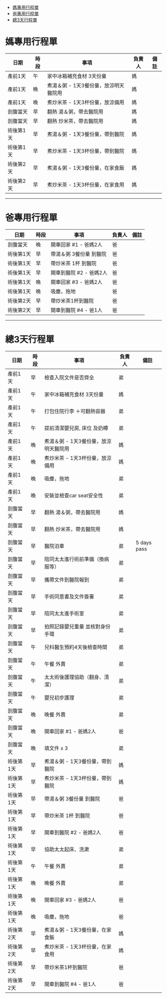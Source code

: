 - [媽專用行程單](#媽專用行程單)
- [爸專用行程單](#爸專用行程單)
- [總3天行程單](#總3天行程單)


# 媽專用行程單
| 日期     | 時段 | 事項                             | 負責人 | 備註                  |
|----------|------|--------------------------------|--------|-----------------------|
| 產前1天  | 午   | 家中冰箱補充食材 3天份量          | 媽     |                       |
| 產前1天  | 晚   | 煮湯＆粥 - 1天3餐份量，放涼明天醫院用 | 媽     |                       |
| 產前1天  | 晚   | 煮炒米茶 - 1天3杯份量，放涼備用     | 媽     |    |
| 剖腹當天 | 早   | 翻熱 湯＆粥，帶去醫院用             | 媽     |                       |
| 剖腹當天 | 早   | 翻熱 炒米茶，帶去醫院用             | 媽     |                       |
| 術後第1天 | 早   | 煮湯＆粥 - 1天3餐份量，帶到醫院       | 媽     |                       |
| 術後第1天 | 早   | 煮炒米茶 - 1天3杯份量，帶到醫院       | 媽     |                       |
| 術後第2天 | 早   | 煮湯＆粥 - 1天3餐份量，在家食飯       | 媽     |                       |
| 術後第2天 | 早   | 煮炒米茶 - 1天3杯份量，在家食用       | 媽     |                       |

---
# 爸專用行程單
| 日期      | 時段 | 事項               | 負責人 | 備註          |
|-----------|------|--------------------|--------|---------------|
| 剖腹當天  | 晚   | 開車回家 #1 - 爸媽2人 | 爸     |               |
| 術後第1天 | 早   | 帶湯＆粥 3餐份量 到醫院 | 爸     |               |
| 術後第1天 | 早   | 帶炒米茶 1杯 到醫院    | 爸     |               |
| 術後第1天 | 早   | 開車到醫院 #2 - 爸媽2人 | 爸     |               |
| 術後第1天 | 晚   | 開車回家 #3 - 爸媽2人  | 爸     |               |
| 術後第1天 | 晚   | 吸塵，拖地           | 爸     |               |
| 術後第2天 | 早   | 帶炒米茶1杯到醫院     | 爸     |               |
| 術後第2天 | 早   | 開車到醫院 #4 - 爸1人  | 爸     |               |


---
# 總3天行程單
| 日期     | 時段 | 事項                             | 負責人 | 備註                  |
|----------|------|--------------------------------|--------|-----------------------|
| 產前1天  | 早   | 檢查入院文件是否齊全             | 弟     |                       |
| 產前1天  | 午   | 家中冰箱補充食材 3天份量          | 媽     |                       |
| 產前1天  | 午   | 打包住院行李 ＋可翻熱容器          | 弟     |                       |
| 產前1天  | 午   | 提前清潔嬰兒房, 床位 及奶樽        | 弟     |                       |
| 產前1天  | 晚   | 煮湯＆粥 - 1天3餐份量，放涼明天醫院用 | 媽     |                       |
| 產前1天  | 晚   | 煮炒米茶 - 1天3杯份量，放涼備用     | 媽     |    |
| 產前1天  | 晚   | 吸塵，拖地                       | 弟     |                       |
| 產前1天  | 晚   | 安裝並檢查car seat安全性           | 弟     |                       |
| 剖腹當天 | 早   | 翻熱 湯＆粥，帶去醫院用             | 媽     |                       |
| 剖腹當天 | 早   | 翻熱 炒米茶，帶去醫院用             | 媽     |                       |
| 剖腹當天 | 早   | 醫院泊車                        | 弟     | 5 days pass           |
| 剖腹當天 | 早   | 陪同太太進行術前準備（換病服等）      | 弟     |                       |
| 剖腹當天 | 早   | 攜帶文件到醫院報到                 | 弟     |                       |
| 剖腹當天 | 早   | 手術同意書及文件簽署               | 弟     |                       |
| 剖腹當天 | 早   | 陪同太太進手術室                   | 弟     |                       |
| 剖腹當天 | 早   | 拍照記錄嬰兒重量 並核對身份手環      | 弟     |                       |
| 剖腹當天 | 午   | 兒科醫生預約4天後檢查時間           | 弟     |                       |
| 剖腹當天 | 午   | 午餐 外賣                       | 弟     |                       |
| 剖腹當天 | 午   | 太太術後護理協助（翻身、清潔）        | 弟     |                       |
| 剖腹當天 | 午   | 嬰兒初步護理                     | 弟     |                       |
| 剖腹當天 | 晚   | 晚餐 外賣                       | 弟     |                       |
| 剖腹當天 | 晚   | 開車回家 #1 - 爸媽2人              | 爸     |                       |
| 剖腹當天 | 晚   | 填文件 x 3                      | 弟     |                       |
| 術後第1天 | 早   | 煮湯＆粥 - 1天3餐份量，帶到醫院       | 媽     |                       |
| 術後第1天 | 早   | 煮炒米茶 - 1天3杯份量，帶到醫院       | 媽     |                       |
| 術後第1天 | 早   | 帶湯＆粥 3餐份量 到醫院            | 爸     |                       |
| 術後第1天 | 早   | 帶炒米茶 1杯 到醫院               | 爸     |                       |
| 術後第1天 | 早   | 開車到醫院 #2 - 爸媽2人            | 爸     |                       |
| 術後第1天 | 早   | 協助太太起床、洗漱                 | 弟     |                       |
| 術後第1天 | 午   | 午餐 外賣                       | 弟     |                       |
| 術後第1天 | 晚   | 晚餐 外賣                       | 弟     |                       |
| 術後第1天 | 晚   | 開車回家 #3 - 爸媽2人            | 爸     |                       |
| 術後第1天 | 晚   | 吸塵，拖地                      | 爸     |                       |
| 術後第2天 | 早   | 煮湯＆粥 - 1天3餐份量，在家食飯       | 媽     |                       |
| 術後第2天 | 早   | 煮炒米茶 - 1天3杯份量，在家食用       | 媽     |                       |
| 術後第2天 | 早   | 帶炒米茶1杯到醫院                 | 爸     |                       |
| 術後第2天 | 早   | 開車到醫院 #4 - 爸1人             | 爸     |                       |
